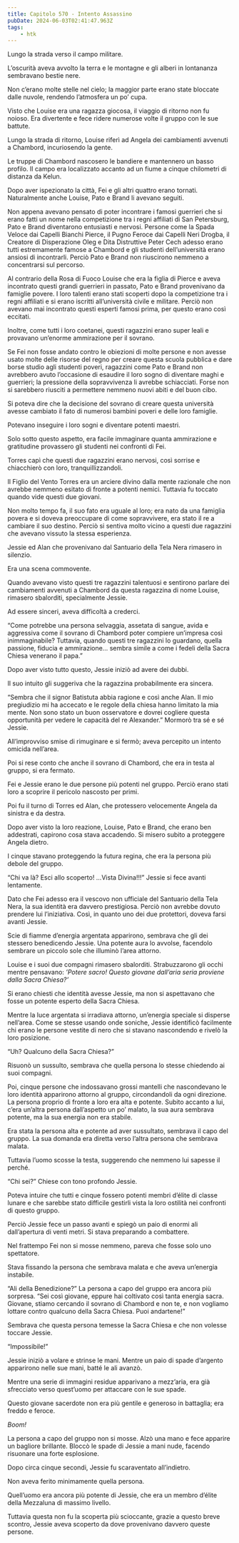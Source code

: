 ```yaml
---
title: Capitolo 570 - Intento Assassino
pubDate: 2024-06-03T02:41:47.963Z
tags:
    - htk
---
```


Lungo la strada verso il campo militare.

L’oscurità aveva avvolto la terra e le montagne e gli alberi in lontananza sembravano bestie nere.

Non c’erano molte stelle nel cielo; la maggior parte erano state bloccate dalle nuvole, rendendo l’atmosfera un po’ cupa.

Visto che Louise era una ragazza giocosa, il viaggio di ritorno non fu noioso. Era divertente e fece ridere numerose volte il gruppo con le sue battute.

Lungo la strada di ritorno, Louise riferì ad Angela dei cambiamenti avvenuti a Chambord, incuriosendo la gente.

Le truppe di Chambord nascosero le bandiere e mantennero un basso profilo. Il campo era localizzato accanto ad un fiume a cinque chilometri di distanza da Kelun.

Dopo aver ispezionato la città, Fei e gli altri quattro erano tornati. Naturalmente anche Louise, Pato e Brand li avevano seguiti.

Non appena avevano pensato di poter incontrare i famosi guerrieri che si erano fatti un nome nella competizione tra i regni affiliati di San Petersburg, Pato e Brand diventarono entusiasti e nervosi. Persone come la Spada Veloce dai Capelli Bianchi Pierce, il Pugno Feroce dai Capelli Neri Drogba, il Creatore di Disperazione Oleg e Dita Distruttive Peter Cech adesso erano tutti estremamente famose a Chambord e gli studenti dell’università erano ansiosi di incontrarli. Perciò Pato e Brand non riuscirono nemmeno a concentrarsi sul percorso.

Al contrario della Rosa di Fuoco Louise che era la figlia di Pierce e aveva incontrato questi grandi guerrieri in passato, Pato e Brand provenivano da famiglie povere. I loro talenti erano stati scoperti dopo la competizione tra i regni affiliati e si erano iscritti all’università civile e militare. Perciò non avevano mai incontrato questi esperti famosi prima, per questo erano così eccitati.

Inoltre, come tutti i loro coetanei, questi ragazzini erano super leali e provavano un’enorme ammirazione per il sovrano.

Se Fei non fosse andato contro le obiezioni di molte persone e non avesse usato molte delle risorse del regno per creare questa scuola pubblica e dare borse studio agli studenti poveri, ragazzini come Pato e Brand non avrebbero avuto l’occasione di esaudire il loro sogno di diventare maghi e guerrieri; la pressione della sopravvivenza li avrebbe schiacciati. Forse non si sarebbero riusciti a permettere nemmeno nuovi abiti e del buon cibo.

Si poteva dire che la decisione del sovrano di creare questa università avesse cambiato il fato di numerosi bambini poveri e delle loro famiglie.

Potevano inseguire i loro sogni e diventare potenti maestri.

Solo sotto questo aspetto, era facile immaginare quanta ammirazione e gratitudine provassero gli studenti nei confronti di Fei.

Torres capì che questi due ragazzini erano nervosi, così sorrise e chiacchierò con loro, tranquillizzandoli.

Il Figlio del Vento Torres era un arciere divino dalla mente razionale che non avrebbe nemmeno esitato di fronte a potenti nemici. Tuttavia fu toccato quando vide questi due giovani.

Non molto tempo fa, il suo fato era uguale al loro; era nato da una famiglia povera e si doveva preoccupare di come sopravvivere, era stato il re a cambiare il suo destino. Perciò si sentiva molto vicino a questi due ragazzini che avevano vissuto la stessa esperienza.

Jessie ed Alan che provenivano dal Santuario della Tela Nera rimasero in silenzio.

Era una scena commovente.

Quando avevano visto questi tre ragazzini talentuosi e sentirono parlare dei cambiamenti avvenuti a Chambord da questa ragazzina di nome Louise, rimasero sbalorditi, specialmente Jessie.

Ad essere sinceri, aveva difficoltà a crederci.

“Come potrebbe una persona selvaggia, assetata di sangue, avida e aggressiva come il sovrano di Chambord poter compiere un’impresa così inimmaginabile? Tuttavia, quando questi tre ragazzini lo guardano, quella passione, fiducia e ammirazione… sembra simile a come i fedeli della Sacra Chiesa venerano il papa.”

Dopo aver visto tutto questo, Jessie iniziò ad avere dei dubbi.

Il suo intuito gli suggeriva che la ragazzina probabilmente era sincera.

“Sembra che il signor Batistuta abbia ragione e così anche Alan. Il mio pregiudizio mi ha accecato e le regole della chiesa hanno limitato la mia mente. Non sono stato un buon osservatore e dovrei cogliere questa opportunità per vedere le capacità del re Alexander.” Mormorò tra sé e sé Jessie.

All’improvviso smise di rimuginare e si fermò; aveva percepito un intento omicida nell’area.

Poi si rese conto che anche il sovrano di Chambord, che era in testa al gruppo, si era fermato.

Fei e Jessie erano le due persone più potenti nel gruppo. Perciò erano stati loro a scoprire il pericolo nascosto per primi.

Poi fu il turno di Torres ed Alan, che protessero velocemente Angela da sinistra e da destra.

Dopo aver visto la loro reazione, Louise, Pato e Brand, che erano ben addestrati, capirono cosa stava accadendo. Si misero subito a proteggere Angela dietro.

I cinque stavano proteggendo la futura regina, che era la persona più debole del gruppo.

“Chi va là? Esci allo scoperto! …Vista Divina!!!” Jessie si fece avanti lentamente.

Dato che Fei adesso era il vescovo non ufficiale del Santuario della Tela Nera, la sua identità era davvero prestigiosa. Perciò non avrebbe dovuto prendere lui l’iniziativa. Così, in quanto uno dei due protettori, doveva farsi avanti Jessie.

Scie di fiamme d’energia argentata apparirono, sembrava che gli dei stessero benedicendo Jessie. Una potente aura lo avvolse, facendolo sembrare un piccolo sole che illuminò l’area attorno.

Louise e i suoi due compagni rimasero sbalorditi. Strabuzzarono gli occhi mentre pensavano: <em>’Potere sacro! Questo giovane dall’aria seria proviene dalla Sacra Chiesa?’</em>

Si erano chiesti che identità avesse Jessie, ma non si aspettavano che fosse un potente esperto della Sacra Chiesa.

Mentre la luce argentata si irradiava attorno, un’energia speciale si disperse nell’area. Come se stesse usando onde soniche, Jessie identificò facilmente chi erano le persone vestite di nero che si stavano nascondendo e rivelò la loro posizione.

“Uh? Qualcuno della Sacra Chiesa?”

Risuonò un sussulto, sembrava che quella persona lo stesse chiedendo ai suoi compagni.

Poi, cinque persone che indossavano grossi mantelli che nascondevano le loro identità apparirono attorno al gruppo, circondandoli da ogni direzione. La persona proprio di fronte a loro era alta e potente. Subito accanto a lui, c’era un’altra persona dall’aspetto un po’ malato, la sua aura sembrava potente, ma la sua energia non era stabile.

Era stata la persona alta e potente ad aver sussultato, sembrava il capo del gruppo. La sua domanda era diretta verso l’altra persona che sembrava malata.

Tuttavia l’uomo scosse la testa, suggerendo che nemmeno lui sapesse il perché.

“Chi sei?” Chiese con tono profondo Jessie.

Poteva intuire che tutti e cinque fossero potenti membri d’élite di classe lunare e che sarebbe stato difficile gestirli vista la loro ostilità  nei confronti di questo gruppo.

Perciò Jessie fece un passo avanti e spiegò un paio di enormi ali dall’apertura di venti metri. Si stava preparando a combattere.

Nel frattempo Fei non si mosse nemmeno, pareva che fosse solo uno spettatore.

Stava fissando la persona che sembrava malata e che aveva un’energia instabile.

“Ali della Benedizione?” La persona a capo del gruppo era ancora più sorpresa. “Sei così giovane, eppure hai coltivato così tanta energia sacra. Giovane, stiamo cercando il sovrano di Chambord e non te, e non vogliamo lottare contro qualcuno della Sacra Chiesa. Puoi andartene!”

Sembrava che questa persona temesse la Sacra Chiesa e che non volesse toccare Jessie.

“Impossibile!”

Jessie iniziò a volare e strinse le mani. Mentre un paio di spade d’argento apparirono nelle sue mani, batté le ali avanzò.

Mentre una serie di immagini residue apparivano a mezz’aria, era già sfrecciato verso quest’uomo per attaccare con le sue spade.

Questo giovane sacerdote non era più gentile e generoso in battaglia; era freddo e feroce.

<em>Boom!</em>

La persona a capo del gruppo non si mosse. Alzò una mano e fece apparire un bagliore brillante. Bloccò le spade di Jessie a mani nude, facendo risuonare una forte esplosione.

Dopo circa cinque secondi, Jessie fu scaraventato all’indietro.

Non aveva ferito minimamente quella persona.

Quell’uomo era ancora più potente di Jessie, che era un membro d’élite della Mezzaluna di massimo livello.

Tuttavia questa non fu la scoperta più scioccante, grazie a questo breve scontro, Jessie aveva scoperto da dove provenivano davvero queste persone.



